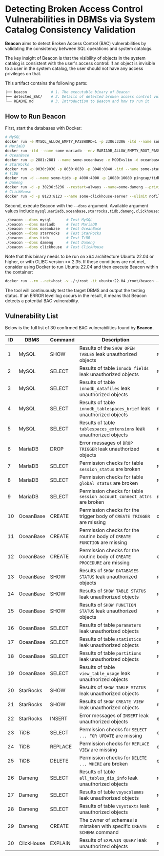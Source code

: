 # Detecting Broken Access Control Vulnerabilities in DBMSs via System Catalog Consistency Validation

**Beacon** aims to detect Broken Access Control (BAC) vulnerabilities by validating the consistency between SQL operations and system catalogs.

The key insight of Beacon is that the visibility of objects in the system catalog is consistent with the user's access control: if an object is invisible to a user in the system catalog, the user should not have any access privileges on that.

This artifact contains the following parts:
```bash
├── beacon           # 1. The executable binary of Beacon
├── detected_BAC/    # 2. Details of detected broken access control vulnerabilities
└── README.md        # 3. Introduction to Beacon and how to run it
```

## How to Run Beacon

First, start the databases with Docker:
```bash
# MySQL
docker run -e MYSQL_ALLOW_EMPTY_PASSWORD=1 -p 3306:3306 -itd --name some-mysql mysql:9.2.0
# MariaDB
docker run -itd --name some-mariadb --env MARIADB_ALLOW_EMPTY_ROOT_PASSWORD=1 -p 3309:3306 mariadb:11.6.1-rc
# OceanBase
docker run -p 2881:2881 --name some-oceanbase -e MODE=slim -d oceanbase/oceanbase-ce:4.3.4.0-100000162024110717
# StarRocks
docker run -p 9030:9030 -p 8030:8030 -p 8040:8040 -itd --name some-starrocks starrocks/allin1-ubuntu:3.3.5
# TiDB
docker run -d --name some-tidb -p 4000:4000 -p 10080:10080 pingcap/tidb:v9.0.0-beta.1
# Dameng
docker run -d -p 30236:5236 --restart=always --name=some-dameng --privileged=true -e LD_LIBRARY_PATH=/opt/dmdbms/bin -e PAGE_SIZE=16 -e EXTENT_SIZE=32 -e LOG_SIZE=1024 -e UNICODE_FLAG=1  -e INSTANCE_NAME=dm8_test greyhawk/dm8_single:dm8_20241022_rev244896_x86_rh6_64
# ClickHouse
docker run -d -p 8123:8123 --name some-clickhouse-server --ulimit nofile=262144:262144 -e CLICKHOUSE_PASSWORD='default' -e CLICKHOUSE_DEFAULT_ACCESS_MANAGEMENT=1 clickhouse/clickhouse-server:25.3.2
```

Second, execute Beacon with the `--dbms` argument. Available argument values include `mysql,mariadb,oceanbase,starrocks,tidb,dameng,clickhouse`:
```bash
./beacon --dbms mysql       # Test MySQL
./beacon --dbms mariadb     # Test MariaDB
./beacon --dbms oceanbase   # Test OceanBase
./beacon --dbms starrocks   # Test StarRocks
./beacon --dbms tidb        # Test TiDB
./beacon --dbms dameng      # Test Dameng
./beacon --dbms clickhouse  # Test ClickHouse
```

Note that this binary needs to be run on x64 architecture Ubuntu 22.04 or higher, or with GLIBC version >= 2.35. If these conditions are not met, consider using Docker to run Ubuntu 22.04 and then execute Beacon within the container:

```bash
docker run --rm --net=host -v ./:/root -it ubuntu:22.04 /root/beacon --dbms mysql
```

The tool will continuously test the target DBMS and output the testing status. If an ERROR level log occurs in the result, it means that Beacon detects a potential BAC vulnerability.

## Vulnerability List

Below is the full list of 30 confirmed BAC vulnerabilities found by **Beacon**.

| ID | DBMS       | Command | Description                                                              | Rule   | Status    |
|----|------------|---------|--------------------------------------------------------------------------|--------|-----------|
| 1  | MySQL      | SHOW    | Results of the `SHOW OPEN TABLES` leak unauthorized objects              | result | Confirmed |
| 2  | MySQL      | SELECT  | Results of table `innodb_fields` leak unauthorized objects               | result | Confirmed |
| 3  | MySQL      | SELECT  | Results of table `innodb_datafiles` leak unauthorized objects            | result | Confirmed |
| 4  | MySQL      | SELECT  | Results of table `innodb_tablespaces_brief` leak unauthorized objects    | result | Confirmed |
| 5  | MySQL      | SELECT  | Results of table `tablespaces_extensions` leak unauthorized objects       | result | Confirmed |
| 6  | MariaDB    | DROP    | Error messages of `DROP TRIGGER` leak unauthorized objects               | errmsg | Confirmed |
| 7  | MariaDB    | SELECT  | Permission checks for table `session_status` are broken                  | result | Confirmed |
| 8  | MariaDB    | SELECT  | Permission checks for table `global_status` are broken                   | result | Confirmed |
| 9  | MariaDB    | SELECT  | Permission checks for table `session_account_connect_attrs` are broken   | result | Confirmed |
| 10 | OceanBase  | CREATE  | Permission checks for the trigger body of `CREATE TRIGGER` are missing   | cmd    | Confirmed |
| 11 | OceanBase  | CREATE  | Permission checks for the routine body of `CREATE FUNCTION` are missing  | cmd    | Confirmed |
| 12 | OceanBase  | CREATE  | Permission checks for the routine body of `CREATE PROCEDURE` are missing | cmd    | Confirmed |
| 13 | OceanBase  | SHOW    | Results of `SHOW DATABASES STATUS` leak unauthorized objects             | result | Confirmed |
| 14 | OceanBase  | SHOW    | Results of `SHOW TABLE STATUS` leak unauthorized objects                 | result | Confirmed |
| 15 | OceanBase  | SHOW    | Results of `SHOW FUNCTION STATUS` leak unauthorized objects              | result | Confirmed |
| 16 | OceanBase  | SELECT  | Results of table `parameters` leak unauthorized objects                  | result | Confirmed |
| 17 | OceanBase  | SELECT  | Results of table `statistics` leak unauthorized objects                  | result | Confirmed |
| 18 | OceanBase  | SELECT  | Results of table `partitions` leak unauthorized objects                  | result | Confirmed |
| 19 | OceanBase  | SELECT  | Results of table `view_table_usage` leak unauthorized objects            | result | Confirmed |
| 20 | StarRocks  | SHOW    | Results of `SHOW TABLE STATUS` leak unauthorized objects                 | result | Confirmed |
| 21 | StarRocks  | SHOW    | Results of `SHOW CREATE VIEW` leak unauthorized objects                  | result | Confirmed |
| 22 | StarRocks  | INSERT  | Error messages of `INSERT` leak unauthorized objects                     | errmsg | Confirmed |
| 23 | TiDB       | SELECT  | Permission checks for `SELECT ... FOR UPDATE` are missing                | cmd    | Confirmed |
| 24 | TiDB       | REPLACE | Permission checks for `REPLACE VIEW` are missing                         | cmd    | Confirmed |
| 25 | TiDB       | DELETE  | Permission checks for `DELETE ... WHERE` are broken                      | cmd    | Confirmed |
| 26 | Dameng     | SELECT  | Results of table `all_tables_dis_info` leak unauthorized objects         | result | Confirmed |
| 27 | Dameng     | SELECT  | Results of table `vsyscolumns` leak unauthorized objects                 | result | Confirmed |
| 28 | Dameng     | SELECT  | Results of table `vsystexts` leak unauthorized objects                   | result | Confirmed |
| 29 | Dameng     | CREATE  | The owner of schemas is mistaken with specific `CREATE SCHEMA` command   | cmd    | Confirmed |
| 30 | ClickHouse | EXPLAIN | Results of `EXPLAIN QUERY` leak unauthorized objects                     | result | Confirmed |

